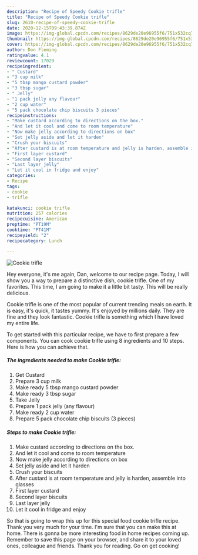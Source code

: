 ```yaml
---
description: "Recipe of Speedy Cookie trifle"
title: "Recipe of Speedy Cookie trifle"
slug: 2610-recipe-of-speedy-cookie-trifle
date: 2020-12-15T09:43:39.874Z
image: https://img-global.cpcdn.com/recipes/8629de20e96955f6/751x532cq70/cookie-trifle-recipe-main-photo.jpg
thumbnail: https://img-global.cpcdn.com/recipes/8629de20e96955f6/751x532cq70/cookie-trifle-recipe-main-photo.jpg
cover: https://img-global.cpcdn.com/recipes/8629de20e96955f6/751x532cq70/cookie-trifle-recipe-main-photo.jpg
author: Don Fleming
ratingvalue: 4.1
reviewcount: 17029
recipeingredient:
- " Custard"
- "3 cup milk"
- "5 tbsp mango custard powder"
- "3 tbsp sugar"
- " Jelly"
- "1 pack jelly any flavour"
- "2 cup water"
- "5 pack chocolate chip biscuits 3 pieces"
recipeinstructions:
- "Make custard according to directions on the box."
- "And let it cool and come to room temperature"
- "Now make jelly according to directions on box"
- "Set jelly aside and let it harden"
- "Crush your biscuits"
- "After custard is at room temperature and jelly is harden, assemble into glasses"
- "First layer custard"
- "Second layer biscuits"
- "Last layer jelly"
- "Let it cool in fridge and enjoy"
categories:
- Recipe
tags:
- cookie
- trifle

katakunci: cookie trifle 
nutrition: 257 calories
recipecuisine: American
preptime: "PT19M"
cooktime: "PT41M"
recipeyield: "2"
recipecategory: Lunch

---
```



![Cookie trifle](https://img-global.cpcdn.com/recipes/8629de20e96955f6/751x532cq70/cookie-trifle-recipe-main-photo.jpg)

Hey everyone, it's me again, Dan, welcome to our recipe page. Today, I will show you a way to prepare a distinctive dish, cookie trifle. One of my favorites. This time, I am going to make it a little bit tasty. This will be really delicious.



Cookie trifle is one of the most popular of current trending meals on earth. It is easy, it's quick, it tastes yummy. It's enjoyed by millions daily. They are fine and they look fantastic. Cookie trifle is something which I have loved my entire life.


To get started with this particular recipe, we have to first prepare a few components. You can cook cookie trifle using 8 ingredients and 10 steps. Here is how you can achieve that.

<!--inarticleads1-->

##### The ingredients needed to make Cookie trifle:

1. Get  Custard
1. Prepare 3 cup milk
1. Make ready 5 tbsp mango custard powder
1. Make ready 3 tbsp sugar
1. Take  Jelly
1. Prepare 1 pack jelly (any flavour)
1. Make ready 2 cup water
1. Prepare 5 pack chocolate chip biscuits (3 pieces)




<!--inarticleads2-->

##### Steps to make Cookie trifle:

1. Make custard according to directions on the box.
1. And let it cool and come to room temperature
1. Now make jelly according to directions on box
1. Set jelly aside and let it harden
1. Crush your biscuits
1. After custard is at room temperature and jelly is harden, assemble into glasses
1. First layer custard
1. Second layer biscuits
1. Last layer jelly
1. Let it cool in fridge and enjoy




So that is going to wrap this up for this special food cookie trifle recipe. Thank you very much for your time. I'm sure that you can make this at home. There is gonna be more interesting food in home recipes coming up. Remember to save this page on your browser, and share it to your loved ones, colleague and friends. Thank you for reading. Go on get cooking!
